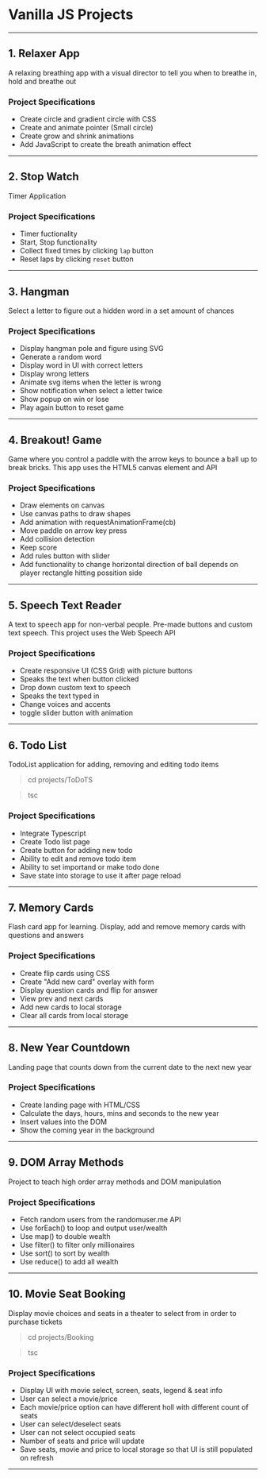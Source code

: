 # Vanilla JS Projects

---

## 1. Relaxer App

A relaxing breathing app with a visual director to tell you when to breathe in, hold and breathe out

### Project Specifications

- Create circle and gradient circle with CSS
- Create and animate pointer (Small circle)
- Create grow and shrink animations
- Add JavaScript to create the breath animation effect

---

## 2. Stop Watch

Timer Application

### Project Specifications

- Timer fuctionality
- Start, Stop functionality
- Collect fixed times by clicking `lap` button
- Reset laps by clicking `reset` button

---

## 3. Hangman

Select a letter to figure out a hidden word in a set amount of chances

### Project Specifications

- Display hangman pole and figure using SVG
- Generate a random word
- Display word in UI with correct letters
- Display wrong letters
- Animate svg items when the letter is wrong
- Show notification when select a letter twice
- Show popup on win or lose
- Play again button to reset game

---

## 4. Breakout! Game

Game where you control a paddle with the arrow keys to bounce a ball up to break bricks. This app uses the HTML5 canvas element and API

### Project Specifications

- Draw elements on canvas
- Use canvas paths to draw shapes
- Add animation with requestAnimationFrame(cb)
- Move paddle on arrow key press
- Add collision detection
- Keep score
- Add rules button with slider
- Add functionality to change horizontal direction of ball depends on player rectangle hitting possition side

---

## 5. Speech Text Reader

A text to speech app for non-verbal people. Pre-made buttons and custom text speech. This project uses the Web Speech API

### Project Specifications

- Create responsive UI (CSS Grid) with picture buttons
- Speaks the text when button clicked
- Drop down custom text to speech
- Speaks the text typed in
- Change voices and accents
- toggle slider button with animation
 
---

## 6. Todo List

TodoList application for adding, removing and editing todo items

>   cd projects/ToDoTS

>   tsc

### Project Specifications

- Integrate Typescript
- Create Todo list page
- Create button for adding new todo
- Ability to edit and remove todo item
- Ability to set importand or make todo done
- Save state into storage to use it after page reload

---

## 7. Memory Cards

Flash card app for learning. Display, add and remove memory cards with questions and answers

### Project Specifications

- Create flip cards using CSS
- Create "Add new card" overlay with form
- Display question cards and flip for answer
- View prev and next cards
- Add new cards to local storage
- Clear all cards from local storage

---

## 8. New Year Countdown

Landing page that counts down from the current date to the next new year

### Project Specifications

- Create landing page with HTML/CSS
- Calculate the days, hours, mins and seconds to the new year
- Insert values into the DOM
- Show the coming year in the background

---

## 9. DOM Array Methods

Project to teach high order array methods and DOM manipulation

### Project Specifications

- Fetch random users from the randomuser.me API 
- Use forEach() to loop and output user/wealth
- Use map() to double wealth
- Use filter() to filter only millionaires
- Use sort() to sort by wealth
- Use reduce() to add all wealth

---

## 10. Movie Seat Booking

Display movie choices and seats in a theater to select from in order to purchase tickets

>   cd projects/Booking

>   tsc

### Project Specifications

- Display UI with movie select, screen, seats, legend & seat info
- User can select a movie/price
- Each movie/price option can have different holl with different count of seats
- User can select/deselect seats
- User can not select occupied seats
- Number of seats and price will update
- Save seats, movie and price to local storage so that UI is still populated on refresh

---